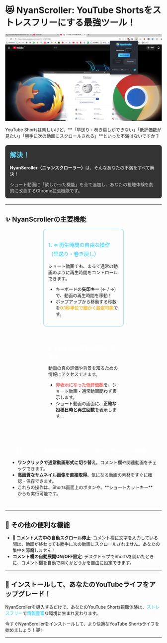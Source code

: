 # 😻 NyanScroller: YouTube Shortsをストレスフリーにする最強ツール！

<p align="center">
  <img src="images/banner.png" alt="NyanScroller拡張機能のキャッチーなロゴとスクリーンショット" width="600">
</p>

YouTube Shortsは楽しいけど、**「早送り・巻き戻しができない」「低評価数が見たい」「勝手に次の動画にスクロールされる」**といった不満はないですか？

<div style="background-color: #333; padding: 15px; border-radius: 8px; margin: 20px 0;">
  <h2 style="color: #61dafb; margin-top: 0;">解決！</h2>
  <p style="color: #fff;"><strong>NyanScroller（ニャンスクローラー）</strong>は、そんなあなたの不満をすべて解決！</p>
  <p style="color: #ccc; margin-bottom: 0;">ショート動画に「欲しかった機能」を全て追加し、あなたの視聴体験を劇的に改善するChrome拡張機能です。</p>
</div>

---

## ✨ NyanScrollerの主要機能

<div style="display: flex; flex-wrap: wrap; justify-content: space-around; gap: 20px;">
  
  <div style="flex-basis: 45%; border: 1px solid #61dafb; padding: 15px; border-radius: 8px;">
    <h3 style="color: #61dafb;">1. ⏪ 再生時間の自由な操作（早送り・巻き戻し）</h3>
    <p>ショート動画でも、まるで通常の動画のように再生時間をコントロールできます。</p>
    <ul>
        <li>キーボードの<strong>矢印キー</strong> (← / →) で、動画の再生時間を移動！</li>
        <li>ポップアップから移動する秒数を<strong style="color: #f7b731;">0.1秒単位で細かく設定可能</strong>です。</li>
    </ul>
  </div>

  <div style="flex-basis: 45%; border: 1px solid #fff; padding: 15px; border-radius: 8px;">
    <h3 style="color: #fff;">2. 🤫 失われた情報の復活と可視化</h3>
    <p>動画の真の評価や背景を知るための情報にアクセスできます。</p>
    <ul>
        <li><strong style="color: #ff6b6b;">非表示になった低評価数</strong>を、ショート動画・通常動画問わず表示します。</li>
        <li>ショート動画の画面に、<strong>正確な投稿日時と再生回数</strong>を表示します。</li>
    </ul>
  </div>
  
  <div style="flex-basis: 95%; border: 1px solid #fff; padding: 15px; border-radius: 8px;">
    <h3 style="color: #fff;">3. 👯‍♀️ ショート動画を通常動画へ切り替え＆サムネイル取得</h3>
    <ul>
        <li><strong>ワンクリックで通常動画形式に切り替え</strong>。コメント欄や関連動画をチェックできます。</li>
        <li><strong>高画質なサムネイル画像を直接取得</strong>。気になる動画の素材をすぐに確認・保存できます。</li>
        <li>これらの操作は、Shorts画面上のボタンや、**ショートカットキー**からも実行可能です。</li>
    </ul>
  </div>
</div>

---

## 🌟 その他の便利な機能

* **📝 コメント入力中の自動スクロール停止**:
    コメント欄に文字を入力している間は、動画が終わっても勝手に次の動画にスクロールされません。あなたの集中を邪魔しません！
* **コメント欄の自動展開ON/OFF設定**:
    デスクトップでShortsを開いたときに、コメント欄を自動で開くかどうかを自由に設定できます。

---

## 📢 インストールして、あなたのYouTubeライフをアップグレード！

NyanScrollerを導入するだけで、あなたのYouTube Shorts視聴体験は、<strong style="color: #61dafb;">ストレスフリー</strong>で<strong style="color: #61dafb;">情報豊富</strong>な環境に生まれ変わります。

今すぐNyanScrollerをインストールして、より快適なYouTube Shortsライフを始めましょう！😸✨

---